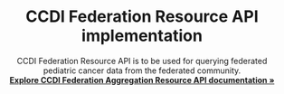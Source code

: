 <p align="center">
  <h1 align="center">
  CCDI Federation Resource API implementation
  </h1>
</p>
<p align="center">
CCDI Federation Resource API is to be used for querying federated pediatric cancer data from the federated community.
    <br />
    <a href="https://cbiit.github.io/ccdi-federation-api-aggregation/"><strong>Explore CCDI Federation Aggregation Resource API documentation »</strong></a>

